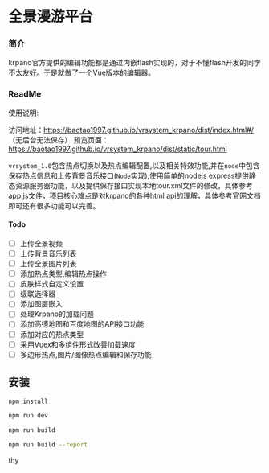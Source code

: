 # 全景漫游平台

### 简介
krpano官方提供的编辑功能都是通过内嵌flash实现的，对于不懂flash开发的同学不太友好。于是就做了一个Vue版本的编辑器。

### ReadMe

使用说明:

访问地址：https://baotao1997.github.io/vrsystem_krpano/dist/index.html#/ （无后台无法保存）
预览页面：https://baotao1997.github.io/vrsystem_krpano/dist/static/tour.html

`vrsystem_1.0`包含热点切换以及热点编辑配置,以及相关特效功能,并在`node`中包含保存热点信息和上传背景音乐接口(`Node`实现),使用简单的nodejs express提供静态资源服务器功能，以及提供保存接口实现本地tour.xml文件的修改，具体参考app.js文件，项目核心难点是对krpano的各种html api的理解，具体参考官网文档即可还有很多功能可以完善。

#### Todo

- [ ] 上传全景视频
- [ ] 上传背景音乐列表
- [ ] 上传全景图片列表
- [ ] 添加热点类型,编辑热点操作
- [ ] 皮肤样式自定义设置
- [ ] 级联选择器
- [ ] 添加图层嵌入
- [ ] 处理Krpano的加载问题
- [ ] 添加高德地图和百度地图的API接口功能
- [ ] 添加对应的热点类型
- [ ] 采用Vuex和多组件形式改善加载速度
- [ ] 多边形热点,图片/图像热点编辑和保存功能

## 安装

``` bash
npm install

npm run dev

npm run build

npm run build --report
```

thy